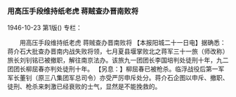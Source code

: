 ### 用高压手段维持纸老虎  蒋贼查办晋南败将

1946-10-23
第1版()
专栏：

　　用高压手段维持纸老虎
    蒋贼查办晋南败将
    【本报阳城二十一日电】据确悉：蒋介石大批查办晋南内战失败将领，七月夏县堰掌败北之蒋军三十一旅（师改称）旅长刘钊铭已被撤职，解往南京法办。该旅九一团团长李国培判处徒刑十年，九二团团长柳屈春亦判处徒刑十年。
    【另息：】柳屈春已被枪杀。临浮战役后第一军军长董钊（原三八集团军总司令）亦受严厉申斥处分。蒋介石企图以申斥、撤职、徒刑、枪杀来刺激已经衰败的士气，显然是不能挽救的。
